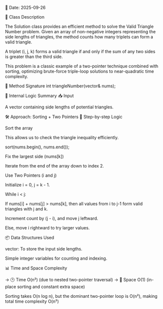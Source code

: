 📅 Date:
2025-09-26

📌 Class Description

The Solution class provides an efficient method to solve the Valid Triangle Number problem. Given an array of non-negative integers representing the side lengths of triangles, the method counts how many triplets can form a valid triangle.

A triplet (i, j, k) forms a valid triangle if and only if the sum of any two sides is greater than the third side.

This problem is a classic example of a two-pointer technique combined with sorting, optimizing brute-force triple-loop solutions to near-quadratic time complexity.

🔧 Method Signature
int triangleNumber(vector<int>& nums);

🧠 Internal Logic Summary
📥 Input

A vector<int> containing side lengths of potential triangles.

🛠 Approach: Sorting + Two Pointers
🔢 Step-by-step Logic

Sort the array

This allows us to check the triangle inequality efficiently.

sort(nums.begin(), nums.end());


Fix the largest side (nums[k])

Iterate from the end of the array down to index 2.

Use Two Pointers (i and j)

Initialize i = 0, j = k - 1.

While i < j:

If nums[i] + nums[j] > nums[k], then all values from i to j-1 form valid triangles with j and k.

Increment count by (j - i), and move j leftward.

Else, move i rightward to try larger values.

📦 Data Structures Used

vector<int>: To store the input side lengths.

Simple integer variables for counting and indexing.

📊 Time and Space Complexity

-> 🕒 Time	O(n²) (due to nested two-pointer traversal)
-> 🧠 Space	O(1) (in-place sorting and constant extra space)

Sorting takes O(n log n), but the dominant two-pointer loop is O(n²), making total time complexity O(n²)